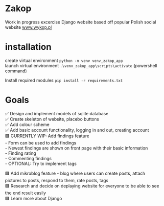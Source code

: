 # Zakop
Work in progress excercise Django website based off popular Polish social website www.wykop.pl 

# installation
create virtual environment `python -m venv venv_zakop_app`  
launch virtual environment `.\venv_zakop_app\scripts\activate` (powershell command)  
 
Install required modules
`pip install -r requirements.txt`

# Goals
✅ Design and implement models of sqlite database  
✅ Create skeleton of website, placebo buttons  
✅ Add colour scheme  
✅ Add basic account functionality, logging in and out, creating account  
🟩 CURRENTLY WIP: Add findings feature  
                  - Form can be used to add findings  
                  - Newest findings are shown on front page with their basic information  
                  - Finding rating  
                  - Commenting findings  
                  - OPTIONAL: Try to implement tags  

🟩 Add mikroblog feature - blog where users can create posts, attach pictures to posts, respond to them, rate posts, tags  
🟩 Research and decide on deplaying website for everyone to be able to see the end result easily  
🟩 Learn more about Django
                  



